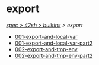 # export

*[spec > 42sh > builtins](..) > export*

* [001-export-and-local-var](./001-export-and-local-var)
* [001-export-and-local-var-part2](./001-export-and-local-var-part2)
* [002-export-and-tmp-env](./002-export-and-tmp-env)
* [002-export-and-tmp-env-part2](./002-export-and-tmp-env-part2)
